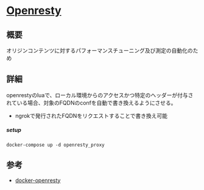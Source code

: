 [Openresty](https://openresty.org/en/)
===

## 概要

オリジンコンテンツに対するパフォーマンスチューニング及び測定の自動化のため

## 詳細

openrestyのluaで、ローカル環境からのアクセスかつ特定のヘッダーが付与されている場合、対象のFQDNのconfを自動で書き換えるようにさせる。

 - ngrokで発行されたFQDNをリクエストすることで書き換え可能


##### setup

```
docker-compose up -d openresty_proxy
```

## 参考

 - [docker-openresty](https://github.com/openresty/docker-openresty)